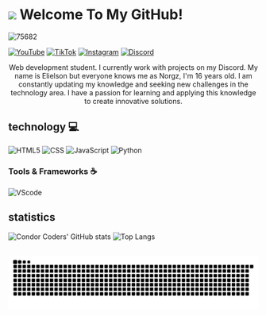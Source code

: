 # <img src="https://media.giphy.com/media/lGhBlBMIN2XsEteTN3/giphy.gif" width="100"/> Welcome To My GitHub!

![75682](https://github.com/user-attachments/assets/30ebba7f-3018-44fc-a326-5e97ad3423b9)

[![YouTube](https://img.shields.io/badge/YouTube-%23FF0000.svg?style=for-the-badge&logo=YouTube&logoColor=white)](https://www.youtube.com/@Norgzyy)
[![TikTok](https://img.shields.io/badge/TikTok-%23000000.svg?style=for-the-badge&logo=TikTok&logoColor=white)](https://www.tiktok.com/@norgzyy)
[![Instagram](https://img.shields.io/badge/Instagram-%23E4405F.svg?style=for-the-badge&logo=Instagram&logoColor=white)](https://www.instagram.com/norgzyy/)
[![Discord](https://img.shields.io/badge/Discord-%235865F2.svg?style=for-the-badge&logo=discord&logoColor=white)](https://discord.gg/rw3wtuRSF2)

<p align="center">Web development student. I currently work with projects on my Discord. My name is Elielson but everyone knows me as Norgz, I'm 16 years old.
I am constantly updating my knowledge and seeking new challenges in the technology area. I have a passion for learning and applying this knowledge to create innovative solutions.




## technology 💻
![HTML5](https://img.shields.io/badge/html5-%23E34F26.svg?style=for-the-badge&logo=html5&logoColor=white)
![CSS](https://img.shields.io/badge/css3-%231572B6.svg?style=for-the-badge&logo=css3&logoColor=white)
![JavaScript](https://img.shields.io/badge/javascript-%23323330.svg?style=for-the-badge&logo=javascript&logoColor=%23F7DF1E)
![Python](https://img.shields.io/badge/python-3670A0?style=for-the-badge&logo=python&logoColor=ffdd54)

  <!-- Skills: Tools & Frameworks -->
  <div style="flex-basis: 48%;">
    <h3>Tools & Frameworks ☕</h3>
    <img align="center" alt="VScode" height="30" width="40" src="https://cdn.jsdelivr.net/gh/devicons/devicon/icons/vscode/vscode-original.svg">
  </div>

## statistics
![Condor Coders' GitHub stats](https://github-readme-stats.vercel.app/api?username=Norgz&show_icons=true&theme=dark) ![Top Langs](https://github-readme-stats.vercel.app/api/top-langs/?username=Norgz&layout=compact&theme=dark)
##

<img src="https://raw.githubusercontent.com/Norgz/Norgz/output/snake.svg" alt="Snake animation" />

